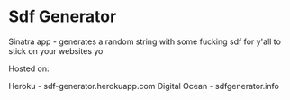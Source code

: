 # Sdf Generator

Sinatra app - generates a random string with some fucking sdf for y'all to stick on your websites yo

Hosted on:

Heroku - sdf-generator.herokuapp.com
Digital Ocean - sdfgenerator.info